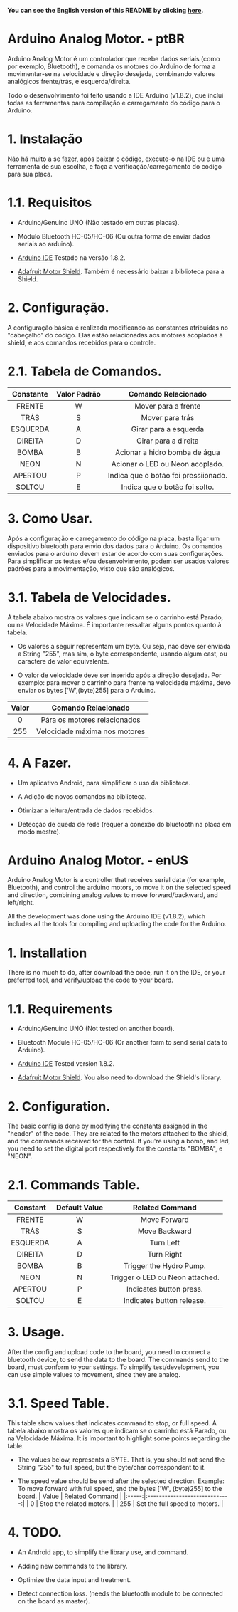 **You can see the English version of this README by clicking [here](#arduino-analog-motor---enus).**


# Arduino Analog Motor. - ptBR

Arduino Analog Motor é um controlador que recebe dados seriais (como por exemplo, Bluetooth), e comanda os motores do Arduino de forma a movimentar-se na velocidade e direção desejada, combinando valores analógicos frente/trás, e esquerda/direita.

Todo o desenvolvimento foi feito usando a IDE Arduino (v1.8.2), que inclui todas as ferramentas para compilação e carregamento do código para o Arduino.

# 1. Instalação

Não há muito a se fazer, após baixar o código, execute-o na IDE ou e uma ferramenta de sua escolha, e faça a verificação/carregamento do código para sua placa.

# 1.1. Requisitos

* Arduino/Genuino UNO (Não testado em outras placas).

* Módulo Bluetooth HC-05/HC-06 (Ou outra forma de enviar dados seriais ao arduino).

* [Arduino IDE](https://www.arduino.cc/en/main/software) Testado na versão 1.8.2.


* [Adafruit Motor Shield](https://learn.adafruit.com/adafruit-motor-shield). Também é necessário baixar a biblioteca para a Shield.

<!-- 
* Diferente da maioria dos controladores bluetooth, esta API faz o uso de 2 bytes/caracteres por comando.
As direções (Frente, Trás, Esquerda e Direita), usam "Botão" + "Valor", para guiar os motores. Outras opções como um LED, por exemplo. usam "Botão" + "Estado"(Apertou/Soltou) para acionar alguma porta digital. -->

# 2. Configuração.
A configuração básica é realizada modificando as constantes atribuídas no "cabeçalho" do código.
Elas estão relacionadas aos motores acoplados à shield, e aos comandos recebidos para o controle.


# 2.1. Tabela de Comandos.

| Constante  | Valor Padrão | Comando Relacionado                  |
|:----------:|:------------:|:------------------------------------:|
| FRENTE     | W            | Mover para a frente                  |
| TRÁS       | S            | Mover para trás                      |
| ESQUERDA   | A            | Girar para a esquerda                |
| DIREITA    | D            | Girar para a direita                 |
| BOMBA      | B            | Acionar a hidro bomba de água        |
| NEON       | N            | Acionar o LED ou Neon acoplado.      |
| APERTOU    | P            | Indica que o botão foi pressiionado. |
| SOLTOU     | E            | Indica que o botão foi solto.        |


# 3. Como Usar.

Após a configuração e carregamento do código na placa, basta ligar um dispositivo bluetooth para envio dos dados para o Arduino. Os comandos enviados para o arduino devem estar de acordo com suas configurações. Para simplificar os testes e/ou desenvolvimento, podem ser usados valores padrões para a movimentação, visto que são analógicos.

# 3.1. Tabela de Velocidades.

A tabela abaixo mostra os valores que indicam se o carrinho está Parado, ou na Velocidade Máxima. É importante ressaltar alguns pontos quanto à tabela.

* Os valores a seguir representam um byte. Ou seja, não deve ser enviada a String "255", mas sim, o byte correspondente, usando algum cast, ou caractere de valor equivalente.

* O valor de velocidade deve ser inserido após a direção desejada. Por exemplo: para mover o carrinho
para frente na velocidade máxima, devo enviar os bytes ['W',(byte)255] para o Arduino.

| Valor | Comando Relacionado           |
|:-----:|:-----------------------------:|
| 0     | Pára os motores relacionados  |
| 255   | Velocidade máxima nos motores |

# 4. A Fazer.

* Um aplicativo Android, para simplificar o uso da biblioteca.

* A Adição de novos comandos na biblioteca.

* Otimizar a leitura/entrada de dados recebidos.

* Detecção de queda de rede (requer a conexão do bluetooth na placa em modo mestre).


# Arduino Analog Motor. - enUS

Arduino Analog Motor is a controller that receives serial data (for example, Bluetooth), and control the arduino motors, to move it on the selected speed and direction, combining analog values to move forward/backward, and left/right.

All the development was done using the Arduino IDE (v1.8.2), which includes all the tools for compiling and uploading the code for the Arduino.

# 1. Installation


There is no much to do, after download the code, run it on the IDE, or your preferred tool, and verify/upload the code to your board.

# 1.1. Requirements

* Arduino/Genuino UNO (Not tested on another board).

* Bluetooth Module HC-05/HC-06 (Or another form to send serial data to Arduino).

* [Arduino IDE](https://www.arduino.cc/en/main/software) Tested version 1.8.2.


* [Adafruit Motor Shield](https://learn.adafruit.com/adafruit-motor-shield). You also need to download the Shield's library.

<!--
* Unlike most bluetooth controllers, this API makes use of 2 bytes / characters per command.
The directions (Front, Back, Left and Right) use "Button" + "Value" to guide the engines. Other options such as an LED, for example. Use "Button" + "Status" (pressed / released) to trigger any digital ports. -->

# 2. Configuration.
The basic config is done by  modifying the constants assigned in the "header" of the code.
They are related to the motors attached to the shield, and the commands received for the control.
If you're using a bomb, and led, you need to set the digital port respectively for the constants "BOMBA", e "NEON".


# 2.1. Commands Table.

| Constant | Default Value | Related Command                |
|:--------:|:------------:|:-------------------------------:|
| FRENTE   | W            | Move Forward                    |
| TRÁS     | S            | Move Backward                   |
| ESQUERDA | A            | Turn Left                       |
| DIREITA  | D            | Turn Right                      |
| BOMBA    | B            | Trigger the Hydro Pump.         |
| NEON     | N            | Trigger o LED ou Neon attached. |
| APERTOU  | P            | Indicates button press.         |
| SOLTOU   | E            | Indicates button release.       |


# 3. Usage.

After the config and upload code to the board, you need to connect a bluetooth device, to send the data to the board. The commands send to the board, must conform to your settings. To simplify test/development, you can use simple values to movement, since they are analog.

# 3.1. Speed Table.

This table show values that indicates command to stop, or full speed. 
A tabela abaixo mostra os valores que indicam se o carrinho está Parado, ou na Velocidade Máxima. It is important to highlight some points regarding the table.

* The values below, represents a BYTE. That is, you should not send the String "255" to full speed, but the byte/char correspondent to it.

* The speed value should be send after the selected direction. Example: To move forward with full speed,
snd the bytes ['W', (byte)255] to the board.
| Value | Related Command               |
|:-----:|:-----------------------------:|
| 0     | Stop the related motors.      |
| 255   | Set the full speed to motors. |

# 4. TODO.

* An Android app, to simplify the library use, and command.

* Adding new commands to the library.

* Optimize the data input and treatment.

* Detect connection loss. (needs the bluetooth module to be connected on the board as master).
